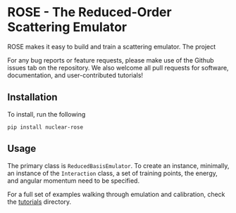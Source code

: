 # ROSE - The **R**educed-**O**rder **S**cattering **E**mulator

ROSE makes it easy to build and train a scattering emulator. The project 

For any bug reports or feature requests, please make use of the Github issues tab on the repository. We also welcome all pull requests for software, documentation, and user-contributed tutorials! 

## Installation

To install, run the following 

`pip install nuclear-rose`

## Usage

The primary class is `ReducedBasisEmulator`. To create an instance, minimally, an instance of the `Interaction` class, a set of training points, the energy, and angular momentum need to be specified. 

For a full set of examples walking through emulation and calibration, check the [tutorials](docs/tutorials/) directory.

